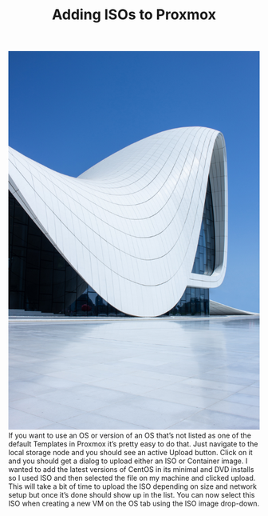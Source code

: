 ﻿---
title: Adding ISOs to Proxmox
subTitle: and using them as Templates for VMs
category: "DevOps"
cover: abdelmalek-bensetti-1104443-unsplash.jpg
---
![Unsplash](abdelmalek-bensetti-1104443-unsplash.jpg)
If you want to use an OS or version of an OS that’s not listed as one of the default Templates in Proxmox it’s pretty easy to do that. Just navigate to the local storage node and you should see an active Upload button. Click on it and you should get a dialog to upload either an ISO or Container image. I wanted to add the latest versions of CentOS in its minimal and DVD installs so I used ISO and then selected the file on my machine and clicked upload. This will take a bit of time to upload the ISO depending on size and network setup but once it’s done should show up in the list. You can now select this ISO when creating a new VM on the OS tab using the ISO image drop-down.
